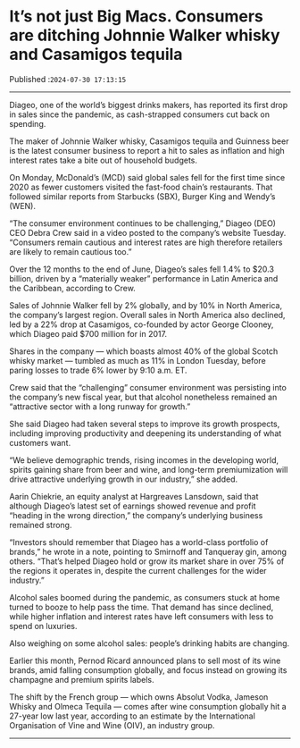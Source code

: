 # It’s not just Big Macs. Consumers are ditching Johnnie Walker whisky and Casamigos tequila

Published :`2024-07-30 17:13:15`

---

Diageo, one of the world’s biggest drinks makers, has reported its first drop in sales since the pandemic, as cash-strapped consumers cut back on spending.

The maker of Johnnie Walker whisky, Casamigos tequila and Guinness beer is the latest consumer business to report a hit to sales as inflation and high interest rates take a bite out of household budgets.

On Monday, McDonald’s (MCD) said global sales fell for the first time since 2020 as fewer customers visited the fast-food chain’s restaurants. That followed similar reports from Starbucks (SBX), Burger King and Wendy’s (WEN).

“The consumer environment continues to be challenging,” Diageo (DEO) CEO Debra Crew said in a video posted to the company’s website Tuesday. “Consumers remain cautious and interest rates are high therefore retailers are likely to remain cautious too.”

Over the 12 months to the end of June, Diageo’s sales fell 1.4% to $20.3 billion, driven by a “materially weaker” performance in Latin America and the Caribbean, according to Crew.

Sales of Johnnie Walker fell by 2% globally, and by 10% in North America, the company’s largest region. Overall sales in North America also declined, led by a 22% drop at Casamigos, co-founded by actor George Clooney, which Diageo paid $700 million for in 2017.

Shares in the company — which boasts almost 40% of the global Scotch whisky market — tumbled as much as 11% in London Tuesday, before paring losses to trade 6% lower by 9:10 a.m. ET.

Crew said that the “challenging” consumer environment was persisting into the company’s new fiscal year, but that alcohol nonetheless remained an “attractive sector with a long runway for growth.”

She said Diageo had taken several steps to improve its growth prospects, including improving productivity and deepening its understanding of what customers want.

“We believe demographic trends, rising incomes in the developing world, spirits gaining share from beer and wine, and long-term premiumization will drive attractive underlying growth in our industry,” she added.

Aarin Chiekrie, an equity analyst at Hargreaves Lansdown, said that although Diageo’s latest set of earnings showed revenue and profit “heading in the wrong direction,” the company’s underlying business remained strong.

“Investors should remember that Diageo has a world-class portfolio of brands,” he wrote in a note, pointing to Smirnoff and Tanqueray gin, among others. “That’s helped Diageo hold or grow its market share in over 75% of the regions it operates in, despite the current challenges for the wider industry.”

Alcohol sales boomed during the pandemic, as consumers stuck at home turned to booze to help pass the time. That demand has since declined, while higher inflation and interest rates have left consumers with less to spend on luxuries.

Also weighing on some alcohol sales: people’s drinking habits are changing.

Earlier this month, Pernod Ricard announced plans to sell most of its wine brands, amid falling consumption globally, and focus instead on growing its champagne and premium spirits labels.

The shift by the French group — which owns Absolut Vodka, Jameson Whisky and Olmeca Tequila — comes after wine consumption globally hit a 27-year low last year, according to an estimate by the International Organisation of Vine and Wine (OIV), an industry group.

---

